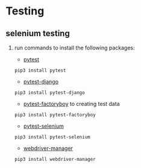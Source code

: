 # Testing

## selenium testing

1. run commands to install the following packages:

    - [pytest](https://pypi.org/project/pytest/)

    `pip3 install pytest`

    - [pytest-django](https://pypi.org/project/pytest-django/)

    `pip3 install pytest-django`

    - [pytest-factoryboy](https://pypi.org/project/pytest-factoryboy/) to creating test data

    `pip3 install pytest-factoryboy`

    - [pytest-selenium](https://pypi.org/project/pytest-selenium/)

    `pip3 install pytest-selenium`

    - [webdriver-manager](https://pypi.org/project/webdriver-manager/)

    `pip3 install webdriver-manager`

